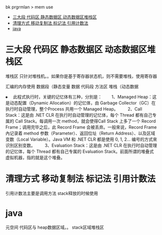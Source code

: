 bk prgrmlan > mem use

<!-- TOC -->

- [三大段   代码区   静态数据区   动态数据区堆栈区](#三大段---代码区---静态数据区---动态数据区堆栈区)
- [清理方式    移动复制法 标记法  引用计数法](#清理方式----移动复制法-标记法--引用计数法)
- [java](#java)

<!-- /TOC -->

# 三大段   代码区   静态数据区   动态数据区堆栈区

 堆栈区 只针对堆栈机。。如果你是基于寄存器状态机，则不需要堆栈，使用寄存器

汇编的内存使用
数据段（静态变量 数据
代码段 方法区
堆栈（动态数据





⦁	　此程式执行时，关键的记忆体有三种，分別是：
　　1、Managed Heap：这是动态配置（Dynamic Allocation）的记忆体，由 Garbage Collector（GC）在执行时自动管理，整个Process 共用一个 Managed Heap。
　　2、Call Stack：这是由 .NET CLR 在执行时自动管理的记忆体，每个 Thread 都有自己专属的 Call Stack。每调用一次 method，就会使得Call Stack 上多了一个 Record Frame；调用完毕之后，此 Record Frame 会被丢弃。一般來说，Record Frame 內记录着 method 参数（Parameter）、返回位址（Return Address）、以及区域变数（Local Variable）。Java VM 和 .NET CLR 都是使用 0, 1, 2… 编号的方式來识別区别变数。
　　3、Evaluation Stack：这是由 .NET CLR 在执行时自动管理的记忆体，每个 Thread 都有自己专属的 Evaluation Stack。前面所谓的堆叠式虚拟机器，指的就是这个堆叠。



# 清理方式    移动复制法 标记法  引用计数法

引用计数法主要是调用方法 stack释放的时候使用

# java

元空间 代码区与    heap数据区域。。   stack区域堆栈区 